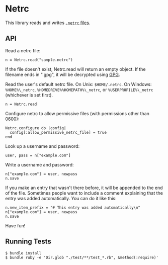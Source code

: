 # Netrc

This library reads and writes
[`.netrc` files](http://www.gnu.org/software/inetutils/manual/html_node/The-_002enetrc-file.html).

## API

Read a netrc file:

    n = Netrc.read("sample.netrc")

If the file doesn't exist, Netrc.read will return an empty object. If
the filename ends in ".gpg", it will be decrypted using
[GPG](http://www.gnupg.org/).

Read the user's default netrc file. On Unix: `$HOME/.netrc`.
On Windows: `%HOME%\_netrc`, `%HOMEDRIVE%%HOMEPATH%\_netrc`, or `%USERPROFILE%\_netrc` (whichever is set first).

    n = Netrc.read

Configure netrc to allow permissive files (with permissions other than 0600):

    Netrc.configure do |config|
      config[:allow_permissive_netrc_file] = true
    end

Look up a username and password:

    user, pass = n["example.com"]

Write a username and password:

    n["example.com"] = user, newpass
    n.save

If you make an entry that wasn't there before, it will be appended
to the end of the file. Sometimes people want to include a comment
explaining that the entry was added automatically. You can do it
like this:

    n.new_item_prefix = "# This entry was added automatically\n"
    n["example.com"] = user, newpass
    n.save

Have fun!

## Running Tests

    $ bundle install
    $ bundle ruby -e 'Dir.glob "./test/**/test_*.rb", &method(:require)'

